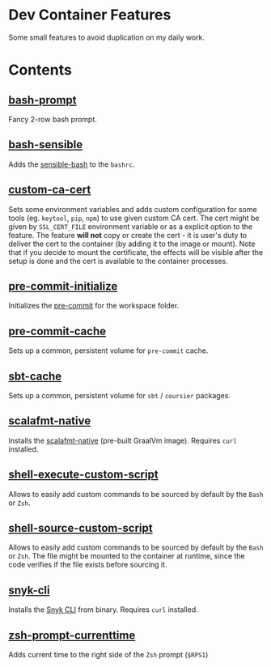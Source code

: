 # Dev Container Features

Some small features to avoid duplication on my daily work.

# Contents

## [bash-prompt](./src/bash-prompt/)

Fancy 2-row bash prompt.

## [bash-sensible](./src/bash-sensible/)

Adds the [sensible-bash](https://github.com/mrzool/bash-sensible/) to the `bashrc`.

## [custom-ca-cert](./src/custom-ca-cert/)

Sets some environment variables and adds custom configuration for some tools (eg. `keytool`, `pip`, `npm`) to use given custom CA cert.
The cert might be given by `SSL_CERT_FILE` environment variable or as a explicit option to the feature.
The feature **will not** copy or create the cert - it is user's duty to deliver the cert to the container (by adding it to the image or mount).
Note that if you decide to mount the certificate, the effects will be visible after the setup is done and the cert is available to the container processes.

## [pre-commit-initialize](./src/pre-commit-initialize/)

Initializes the [pre-commit](https://pre-commit.com) for the workspace folder.

## [pre-commit-cache](./src/pre-commit-cache/)

Sets up a common, persistent volume for `pre-commit` cache.

## [sbt-cache](./src/sbt-cache/)

Sets up a common, persistent volume for `sbt` / `coursier` packages.

## [scalafmt-native](./src/scalafmt-native/)

Installs the [scalafmt-native](https://scalameta.org/scalafmt/docs/installation.html#native-image) (pre-built GraalVm image).
Requires `curl` installed.

## [shell-execute-custom-script](./src/shell-execute-custom-script/)

Allows to easily add custom commands to be sourced by default by the `Bash` or `Zsh`.

## [shell-source-custom-script](./src/shell-source-custom-script/)

Allows to easily add custom commands to be sourced by default by the `Bash` or `Zsh`.
The file might be mounted to the container at runtime, since the code verifies if the file exists before sourcing it.

## [snyk-cli](./src/snyk-cli/)

Installs the [Snyk CLI](https://docs.snyk.io/snyk-cli/install-or-update-the-snyk-cli) from binary.
Requires `curl` installed.

## [zsh-prompt-currenttime](./src/zsh-prompt-currenttime/)

Adds current time to the right side of the `Zsh` prompt (`$RPS1`)
